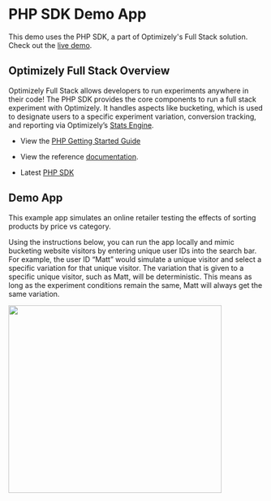 # PHP SDK Demo App

This demo uses the PHP SDK, a part of Optimizely's Full Stack solution. Check out the [live demo](http://ec2-52-36-13-152.us-west-2.compute.amazonaws.com/).


## Optimizely Full Stack Overview

Optimizely Full Stack allows developers to run experiments anywhere in their code! The PHP SDK provides the core components to run a full stack experiment with Optimizely. It handles aspects like bucketing, which is used to designate users to a specific experiment variation, conversion tracking, and reporting via Optimizely’s [Stats Engine](https://www.optimizely.com/statistics/).  

* View the [PHP Getting Started Guide](http://developers.optimizely.com/server/getting-started/index.html?language=php)

* View the reference [documentation](http://developers.optimizely.com/server/reference/index.html?language=php).

* Latest [PHP SDK](https://github.com/optimizely/php-sdk)

## Demo App

This example app simulates an online retailer testing the effects of sorting products by price vs category.

Using the instructions below, you can run the app locally and mimic bucketing website visitors by entering unique user IDs into the search bar. For example, the user ID “Matt” would simulate a unique visitor and select a specific variation for that unique visitor. The variation that is given to a specific unique visitor, such as Matt, will be deterministic. This means as long as the experiment conditions remain the same, Matt will always get the same variation.
 
<img src="https://github.com/optimizely/python-sdk-demo-app/blob/master/images/screenshot.png" width="420" height="369px">
